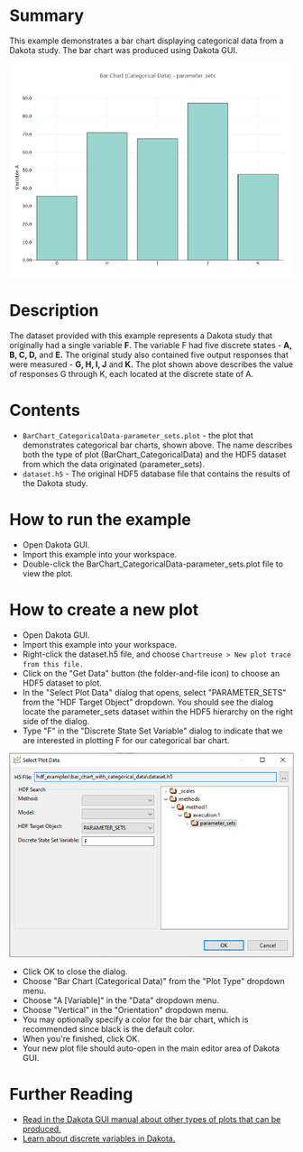 # Summary

This example demonstrates a bar chart displaying categorical data from a Dakota study.  The bar chart was produced using Dakota GUI.

![alt text](img/categorical_bar_chart.png "Example plot")

# Description

The dataset provided with this example represents a Dakota study that originally had a single variable **F**.  The variable F had five discrete states - **A, B, C, D,** and **E.**  The original study also contained five output responses that were measured - **G, H, I, J** and **K.**  The plot shown above describes the value of responses G through K, each located at the discrete state of A.

# Contents

- `BarChart_CategoricalData-parameter_sets.plot` - the plot that demonstrates categorical bar charts, shown above.  The name describes both the type of plot (BarChart\_CategoricalData) and the HDF5 dataset from which the data originated (parameter\_sets).
- `dataset.h5` - The original HDF5 database file that contains the results of the Dakota study.

# How to run the example

- Open Dakota GUI.
- Import this example into your workspace.
- Double-click the BarChart\_CategoricalData-parameter\_sets.plot file to view the plot.

# How to create a new plot

- Open Dakota GUI.
- Import this example into your workspace.
- Right-click the dataset.h5 file, and choose `Chartreuse > New plot trace from this file.`
- Click on the "Get Data" button (the folder-and-file icon) to choose an HDF5 dataset to plot.
- In the "Select Plot Data" dialog that opens, select "PARAMETER\_SETS" from the "HDF Target Object" dropdown.  You should see the dialog locate the parameter\_sets dataset within the HDF5 hierarchy on the right side of the dialog.
- Type "F" in the "Discrete State Set Variable" dialog to indicate that we are interested in plotting F for our categorical bar chart.

![alt text](img/hdf_data_dialog.png "The 'Select Plot Data' dialog")

- Click OK to close the dialog.
- Choose "Bar Chart (Categorical Data)" from the "Plot Type" dropdown menu.
- Choose "A [Variable]" in the "Data" dropdown menu.
- Choose "Vertical" in the "Orientation" dropdown menu.
- You may optionally specify a color for the bar chart, which is recommended since black is the default color.
- When you're finished, click OK.
- Your new plot file should auto-open in the main editor area of Dakota GUI.

# Further Reading

- [Read in the Dakota GUI manual about other types of plots that can be produced.](https://dakota.sandia.gov/content/chartreuse-1)
- [Learn about discrete variables in Dakota.](https://dakota.sandia.gov//sites/default/files/docs/latest_release/html-ref/topic-discrete_variables.html)